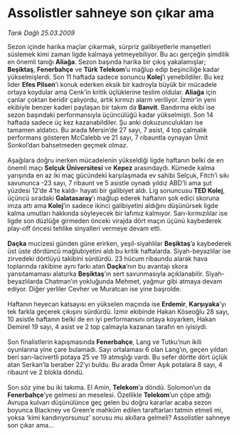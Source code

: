 # Assolistler sahneye son çıkar ama

*Tarık Dağlı 25.03.2009*

<div class="taraf_structure_2col_1zq">
<div class="margen_n">



 <p>Sezon içinde harika maçlar çıkarmak, sürpriz galibiyetlerle manşetleri süslemek kimi zaman ligde kalmaya yetmeyebiliyor. Bu acı gerçeğin şimdilik en önemli tanığı <b>Aliağa</b>. Sezon başında harika bir çıkış yakalamışlar; <b>Beşiktaş</b>, <b>Fenerbahçe</b> ve <b>Türk Telekom</b>’u mağlup edip beşinciliğe kadar yükselmişlerdi. Son 11 haftada sadece sonuncu <b>Kolej</b>’i yenebildiler. Bu kez lider <b>Efes Pilsen</b>’i konuk ederken eksik bir kadroyla büyük bir mücadele ortaya koydular ama Cenk’in kritik üçlüklerine teslim oldular. <b>Aliağa</b> için çanlar çoktan beridir çalıyordu, artık kırmızı alarm veriliyor. İzmir’in yeni ekibiyle benzer kaderi paylaşan bir takım da <b>Banvit</b>. Bandırma ekibi ise sezon başındaki performansıyla üçüncülüğü kadar yükselmişti. Son 14 haftada sadece üç kez kazanabildiler. Şu anki dokuzunculukları ise tamamen aldatıcı. Bu arada Mersin’de 27 sayı, 7 asist, 4 top çalmalık performans gösteren McCalebb ve 21 sayı, 7 ribauntla oynayan Ümit Sonkol’dan bahsetmeden geçmek olmaz. <br/><br/>Aşağılara doğru inerken mücadelenin yükseldiği ligde haftanın belki de en önemli maçı <b>Selçuk Üniversitesi</b> ve <b>Kepez</b> arasındaydı. Kümede kalma yarışında en az iki maç gücündeki karşılaşmada ev sahibi Selçuk, Fitch’i sıkı savununca -23 sayı, 7 ribaunt ve 5 asistle oynadı yıldız ABD’li ama şut yüzdesi 12’de 4’te kaldı- hayati bir galibiyet aldı. Lig sonuncusu <b>TED Kolej</b>, üçüncü sıradaki <b>Galatasaray</b>’ı mağlup ederek haftanın şok edici skoruna imza attı ama <b>Kolej</b>’in sadece ikinci galibiyetini aldığını düşünürsek ligde kalma umutları hakkında söyleyecek bir lafımız kalmıyor. Sarı-kırmızılılar ise ligde son düzlüğe girmeden önceki virajda dört maçın üçünü kaybederek play-off öncesi tehlike sinyalleri vermeye devam etti.<b> <br/><br/>Daçka</b> mucizesi günden güne erirken, yeşil-siyahlılar <b>Beşiktaş</b>’a kaybederek üst üste dördüncü mağlubiyetini aldı bu kritik haftalarda. Siyah-beyazlılar ise zirvedeki dörtlüyü takibini sürdürdü. 23 hücum ribaundu alarak hava toplarında rakibine aynı farkı atan <b>Daçka</b>’nın bu avantajı skora yansıtamaması alaturka <b>Beşiktaş</b>’ın sert savunmasıyla açıklanabilir. Siyah-beyazlılarda Chatman’ın yokluğunda Mehmet, yağmur gibi atmaya devam ediyor. Diğer yerliler Cevher ve Muratcan ise yine başrolde. <br/><br/>Haftanın heyecan katsayısı en yükselen maçında ise <b>Erdemir</b>, <b>Karşıyaka</b>’yı tek farkla geçerek çıkışını sürdürdü. İzmir ekibinde Hakan Köseoğlu 28 sayı, 10 asistle haftanın belki de en iyi performansını ortaya koyarken, Hakan Demirel 19 sayı, 4 asist ve 2 top çalmayla kazanan tarafın en iyisiydi. <br/><br/>Son finalistlerin kapışmasında <b>Fenerbahçe</b>, Lang ve Tutku’nun ikili oyunlarına yine çare bulamadı. Sayı ortalaması 6 olan Lang’ın, geçen yıldan beri sarı-lacivertli potaya 25 ve 19 atmışlığı vardı. Bu sefer dörtte dört üçlük atan Serkan’la beraber 22’yi buldu. Bu arada Ömer Aşık potalara 8 sayı, 4 ribaunt ve 2 blokla döndü. <br/><br/>Son söz yine bu iki takıma. El Amin, <b>Telekom</b>’a döndü. Solomon’un da <b>Fenerbahçe</b>’ye gelmesi an meselesi. Özellikle <b>Telekom</b>’un çöpe attığı Avrupa kulvarı düşünülünce geç gelen bu doğru kararlar acaba sezon boyunca Blackney ve Green’e mahkûm edilen taraftarları tatmin etmeli mi, yoksa ‘kimi kandırıyorsunuz’ sorusu mu akıllara gelmeli? Assolistler sahneye son çıkar ama...</p>

<br/>


<div id="taraf_not">
</div>

</div>


</div>
